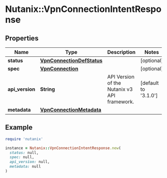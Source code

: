 # Nutanix::VpnConnectionIntentResponse

## Properties

| Name | Type | Description | Notes |
| ---- | ---- | ----------- | ----- |
| **status** | [**VpnConnectionDefStatus**](VpnConnectionDefStatus.md) |  | [optional] |
| **spec** | [**VpnConnection**](VpnConnection.md) |  | [optional] |
| **api_version** | **String** | API Version of the Nutanix v3 API framework. | [default to &#39;3.1.0&#39;] |
| **metadata** | [**VpnConnectionMetadata**](VpnConnectionMetadata.md) |  |  |

## Example

```ruby
require 'nutanix'

instance = Nutanix::VpnConnectionIntentResponse.new(
  status: null,
  spec: null,
  api_version: null,
  metadata: null
)
```

